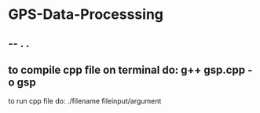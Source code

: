 # GPS-Data-Processsing
--
.
.
--
to compile cpp file on terminal do: g++  gsp.cpp -o gsp
--
to run cpp file do: ./filename fileinput/argument
